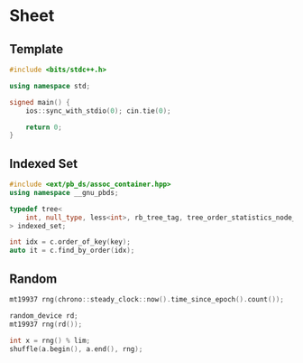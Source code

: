 # Sheet

## Template

```cpp
#include <bits/stdc++.h>

using namespace std;

signed main() {
    ios::sync_with_stdio(0); cin.tie(0);

    return 0;
}
```

## Indexed Set

```cpp
#include <ext/pb_ds/assoc_container.hpp>
using namespace __gnu_pbds;

typedef tree<
    int, null_type, less<int>, rb_tree_tag, tree_order_statistics_node_update
> indexed_set;
```

```cpp
int idx = c.order_of_key(key);
auto it = c.find_by_order(idx);
```

## Random

```cpp
mt19937 rng(chrono::steady_clock::now().time_since_epoch().count());
```

```cpp
random_device rd;
mt19937 rng(rd());
```

```cpp
int x = rng() % lim;
shuffle(a.begin(), a.end(), rng);
```